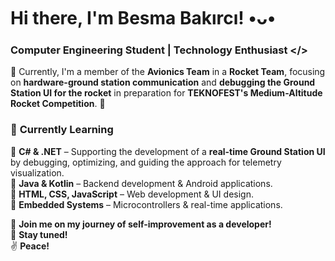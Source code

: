 # Hi there, I'm Besma Bakırcı! •ᴗ•

### Computer Engineering Student | Technology Enthusiast </>  

🔭 Currently, I'm a member of the **Avionics Team** in a **Rocket Team**, focusing on **hardware-ground station communication** and **debugging the Ground Station UI for the rocket** in preparation for **TEKNOFEST's Medium-Altitude Rocket Competition**. 🚀  

### 🌱 **Currently Learning**  
🔹 **C# & .NET** – Supporting the development of a **real-time Ground Station UI** by debugging, optimizing, and guiding the approach for telemetry visualization.  
🔹 **Java & Kotlin** – Backend development & Android applications.  
🔹 **HTML, CSS, JavaScript** – Web development & UI design.  
🔹 **Embedded Systems** – Microcontrollers & real-time applications.  

🚀 **Join me on my journey of self-improvement as a developer!**  
🙂 **Stay tuned!**  
✌️ **Peace!**  
